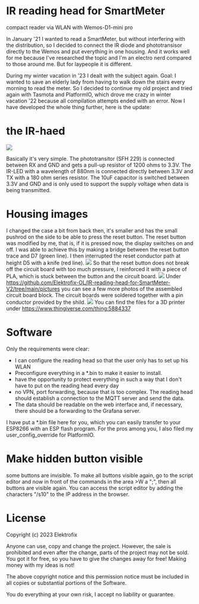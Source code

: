 # IR reading head for SmartMeter
compact reader via WLAN with Wemos-D1-mini pro

In January '21 I wanted to read a SmartMeter, but without interfering with the distribution, so I decided to connect the IR diode and phototransisor directly to the Wemos and put everything in one housing. And it works well for me because I've researched the topic and I'm an electro nerd compared to those around me. But for laypeople it is different.

During my winter vacation in '23 I dealt with the subject again. Goal: I wanted to save an elderly lady from having to walk down the stairs every morning to read the meter. So I decided to continue my old project and tried again with Tasmota and PlatformIO, which drove me crazy in winter vacation '22 because all compilation attempts ended with an error.
Now I have developed the whole thing further, here is the update:
# the IR-haed
![](https://github.com/Elektrofix-OL/IR-reading-head-for-SmartMeter-V2/blob/main/Eagle/sch.gif)

Basically it's very simple. The phototransitor (SFH 229) is connected between RX and GND and gets a pull-up resistor of 1200 ohms to 3.3V. The IR-LED with a wavelength of 880nm is connected directly between 3.3V and TX with a 180 ohm series resistor.
The 10uF capacitor is switched between 3.3V and GND and is only used to support the supply voltage when data is being transmitted.

# Housing images
I changed the case a bit from back then, it's smaller and has the small pushrod on the side to be able to press the reset button. The reset button was modified by me, that is, if it is pressed now, the display switches on and off. I was able to achieve this by making a bridge between the reset button trace and D7 (green line). I then interrupted the reset conductor path at height D5 with a knife (red line). 
![](https://github.com/Elektrofix-OL/IR-reading-head-for-SmartMeter-V2/blob/main/pictures/IMG_0497m.jpg)
So that the reset button does not break off the circuit board with too much pressure, I reinforced it with a piece of PLA, which is stuck between the button and the circuit board.
![](https://github.com/Elektrofix-OL/IR-reading-head-for-SmartMeter-V2/blob/main/pictures/IMG_0490.JPG)
Under https://github.com/Elektrofix-OL/IR-reading-head-for-SmartMeter-V2/tree/main/pictures you can see a few more photos of the assembled circuit board block. The circuit boards were soldered together with a pin conductor provided by the shild.
![](https://github.com/Elektrofix-OL/IR-reading-head-for-SmartMeter-V2/blob/main/pictures/Housing.JPG)
You can find the files for a 3D printer under https://www.thingiverse.com/thing:5884337

# Software

Only the requirements were clear:
- I can configure the reading head so that the user only has to set up his WLAN
- Preconfigure everything in a *.bin to make it easier to install.
- have the opportunity to protect everything in such a way that I don't have to put on the reading head every day
- no VPN, port forwarding, because that is too complex. The reading head should establish a connection to the MQTT server and send the data.
- The data should be readable on the web interface and, if necessary, there should be a forwarding to the Grafana server.

I have put a *.bin file here for you, which you can easily transfer to your ESP8266 with an ESP flash program.
For the pros among you, I also filed my user_config_override for PlatformIO.

# Make hidden button visible
some buttons are invisible. To make all buttons visible again, go to the script editor and now in front of the commands in the area >W a ";", then all buttons are visible again. You can access the script editor by adding the characters "/s10" to the IP address in the browser.

# License
Copyright (c) 2023 Elektrofix

Anyone can use, copy and change the project. However, the sale is prohibited and even after the change, parts of the project may not be sold. You got it for free, so you have to give the changes away for free! Making money with my ideas is not!

The above copyright notice and this permission notice must be included in all copies or substantial portions of the Software.

You do everything at your own risk, I accept no liability or guarantee.
